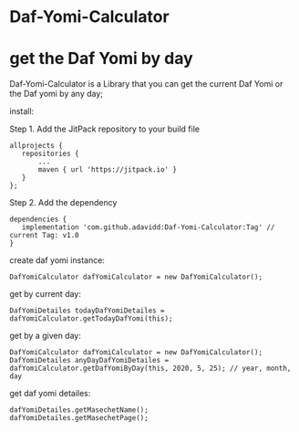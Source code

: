 # Daf-Yomi-Calculator
# get the Daf Yomi by day

 Daf-Yomi-Calculator is a Library that you can get the current Daf Yomi or the Daf yomi by any day;
 
 
 install:
 
 Step 1. Add the JitPack repository to your build file

 ```
allprojects {
	repositories {
		...
		maven { url 'https://jitpack.io' }
	}
};
```
 
 
Step 2. Add the dependency

 ```
dependencies {
	implementation 'com.github.adavidd:Daf-Yomi-Calculator:Tag' // current Tag: v1.0
}
```
 



create daf yomi instance:

```
DafYomiCalculator dafYomiCalculator = new DafYomiCalculator();
```



get by current day:

```
DafYomiDetailes todayDafYomiDetailes = dafYomiCalculator.getTodayDafYomi(this);
```




get by a given day:

```
DafYomiCalculator dafYomiCalculator = new DafYomiCalculator();
DafYomiDetailes anyDayDafYomiDetailes = dafYomiCalculator.getDafYomiByDay(this, 2020, 5, 25); // year, month, day
```



get daf yomi detailes:

```
dafYomiDetailes.getMasechetName();
dafYomiDetailes.getMasechetPage();
```


